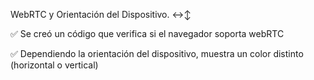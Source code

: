 WebRTC y Orientación del Dispositivo. ↔️↕️

✅ Se creó un código que verifica si el navegador soporta webRTC 

✅ Dependiendo la orientación del dispositivo, muestra un color distinto (horizontal o vertical)
